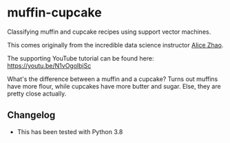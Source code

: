 # muffin-cupcake

Classifying muffin and cupcake recipes using support vector machines.

This comes originally from the incredible data science instructor [Alice Zhao](https://twitter.com/adashofdata).

The supporting YouTube tutorial can be found here: https://youtu.be/N1vOgolbjSc

What's the difference between a muffin and a cupcake? Turns out muffins have more flour, while cupcakes have more butter and sugar. Else, they are pretty close actually.

## Changelog

- This has been tested with Python 3.8
